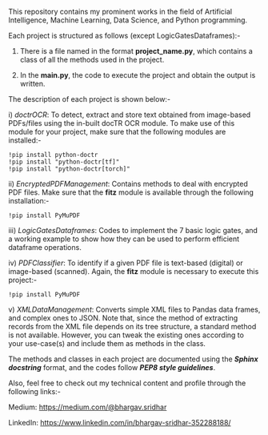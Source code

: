 This repository contains my prominent works in the field of Artificial Intelligence, Machine Learning, Data Science, and Python programming.

Each project is structured as follows (except LogicGatesDataframes):-

1. There is a file named in the format **project_name.py**, which contains a class of all the methods used in the project.

2. In the **main.py**, the code to execute the project and obtain the output is written.

The description of each project is shown below:-

i) _doctrOCR_: To detect, extract and store text obtained from image-based PDFs/files using the in-built docTR OCR module. To make use of this module for your project, make sure that the following modules are installed:-

```
!pip install python-doctr
!pip install "python-doctr[tf]"
!pip install "python-doctr[torch]"
```

ii) _EncryptedPDFManagement_: Contains methods to deal with encrypted PDF files. Make sure that the **fitz** module is available through the following installation:-

```
!pip install PyMuPDF
```

iii) _LogicGatesDataframes_: Codes to implement the 7 basic logic gates, and a working example to show how they can be used to perform efficient dataframe operations.

iv) _PDFClassifier_: To identify if a given PDF file is text-based (digital) or image-based (scanned). Again, the **fitz** module is necessary to execute this project:-

```
!pip install PyMuPDF
```

v) _XMLDataManagement_: Converts simple XML files to Pandas data frames, and complex ones to JSON. Note that, since the method of extracting records from the XML file depends on its tree structure, a standard method is not available. However, you can tweak the existing ones according to your use-case(s) and include them as methods in the class. 

The methods and classes in each project are documented using the ***Sphinx docstring*** format, and the codes follow ***PEP8 style guidelines***.

Also, feel free to check out my technical content and profile through the following links:- 

Medium: https://medium.com/@bhargav.sridhar

LinkedIn: https://www.linkedin.com/in/bhargav-sridhar-352288188/